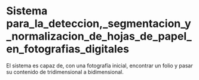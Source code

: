 # Sistema para_la_deteccion,_segmentacion_y_normalizacion_de_hojas_de_papel_en_fotografias_digitales
El sistema es capaz de, con una fotografía inicial, encontrar un folio y pasar su contenido de tridimensional a bidimensional. 
